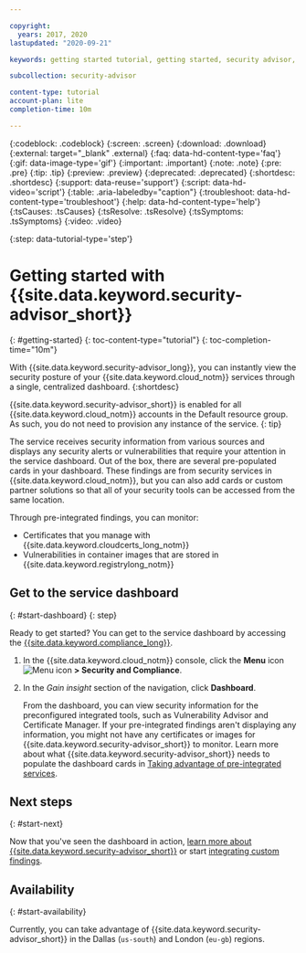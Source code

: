 ```yaml
---

copyright:
  years: 2017, 2020
lastupdated: "2020-09-21"

keywords: getting started tutorial, getting started, security advisor, centralized security, security management, alerts, security risk, insights, threat detection, security advisor

subcollection: security-advisor

content-type: tutorial
account-plan: lite
completion-time: 10m

---
```


{:codeblock: .codeblock}
{:screen: .screen}
{:download: .download}
{:external: target="_blank" .external}
{:faq: data-hd-content-type='faq'}
{:gif: data-image-type='gif'}
{:important: .important}
{:note: .note}
{:pre: .pre}
{:tip: .tip}
{:preview: .preview}
{:deprecated: .deprecated}
{:shortdesc: .shortdesc}
{:support: data-reuse='support'}
{:script: data-hd-video='script'}
{:table: .aria-labeledby="caption"}
{:troubleshoot: data-hd-content-type='troubleshoot'}
{:help: data-hd-content-type='help'}
{:tsCauses: .tsCauses}
{:tsResolve: .tsResolve}
{:tsSymptoms: .tsSymptoms}
{:video: .video}

{:step: data-tutorial-type='step'}

# Getting started with {{site.data.keyword.security-advisor_short}}
{: #getting-started}
{: toc-content-type="tutorial"}
{: toc-completion-time="10m"}

With {{site.data.keyword.security-advisor_long}}, you can instantly view the security posture of your {{site.data.keyword.cloud_notm}} services through a single, centralized dashboard.
{:shortdesc}

{{site.data.keyword.security-advisor_short}} is enabled for all {{site.data.keyword.cloud_notm}} accounts in the Default resource group. As such, you do not need to provision any instance of the service.
{: tip}

The service receives security information from various sources and displays any security alerts or vulnerabilities that require your attention in the service dashboard. Out of the box, there are several pre-populated cards in your dashboard. These findings are from security services in {{site.data.keyword.cloud_notm}}, but you can also add cards or custom partner solutions so that all of your security tools can be accessed from the same location.

Through pre-integrated findings, you can monitor:

- Certificates that you manage with {{site.data.keyword.cloudcerts_long_notm}}
- Vulnerabilities in container images that are stored in {{site.data.keyword.registrylong_notm}}



## Get to the service dashboard
{: #start-dashboard}
{: step}

Ready to get started? You can get to the service dashboard by accessing the [{{site.data.keyword.compliance_long}}](/docs/security-compliance?topic=security-compliance-getting-started). 

1. In the {{site.data.keyword.cloud_notm}} console, click the **Menu** icon ![Menu icon](../icons/icon_hamburger.svg) **> Security and Compliance**.
2. In the _Gain insight_ section of the navigation, click **Dashboard**.

    From the dashboard, you can view security information for the preconfigured integrated tools, such as Vulnerability Advisor and Certificate Manager. If your pre-integrated findings aren't displaying any information, you might not have any certificates or images for {{site.data.keyword.security-advisor_short}} to monitor. Learn more about what {{site.data.keyword.security-advisor_short}} needs to populate the dashboard cards in [Taking advantage of pre-integrated services](/docs/security-advisor?topic=security-advisor-setup-services).


## Next steps
{: #start-next}

Now that you've seen the dashboard in action, [learn more about {{site.data.keyword.security-advisor_short}}](/docs/security-advisor?topic=security-advisor-about) or start [integrating custom findings](/docs/security-advisor?topic=security-advisor-setup_custom).


## Availability
{: #start-availability}

Currently, you can take advantage of {{site.data.keyword.security-advisor_short}} in the Dallas (`us-south`) and London (`eu-gb`) regions.
